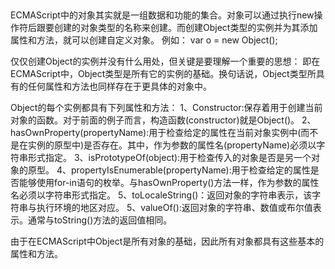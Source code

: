 ##
ECMAScript中的对象其实就是一组数据和功能的集合。对象可以通过执行new操作符后跟要创建的对象类型的名称来创建。而创建Object类型的实例并为其添加属性和方法，就可以创建自定义对象。
例如：
    var o = new Object();

仅仅创建Object的实例并没有什么用处，但关键是要理解一个重要的思想：
即在ECMAScript中，Object类型是所有它的实例的基础。换句话说，Object类型所具有的任何属性和方法也同样存在于更具体的对象中。

Object的每个实例都具有下列属性和方法：
1、Constructor:保存着用于创建当前对象的函数。对于前面的例子而言，构造函数(constructor)就是Object()。
2、hasOwnProperty(propertyName):用于检查给定的属性在当前对象实例中(而不是在实例的原型中)是否存在。其中，作为参数的属性名(propertyName)必须以字符串形式指定。
3、isPrototypeOf(object):用于检查传入的对象是否是另一个对象的原型。
4、propertyIsEnumerable(propertyName):用于检查给定的属性是否能够使用for-in语句的枚举。与hasOwnProperty()方法一样，作为参数的属性名必须以字符串形式指定。
5、toLocaleString()：返回对象的字符串表示，该字符串与执行环境的地区对应。
5、valueOf():返回对象的字符串、数值或布尔值表示。通常与toString()方法的返回值相同。

由于在ECMAScript中Object是所有对象的基础，因此所有对象都具有这些基本的属性和方法。


